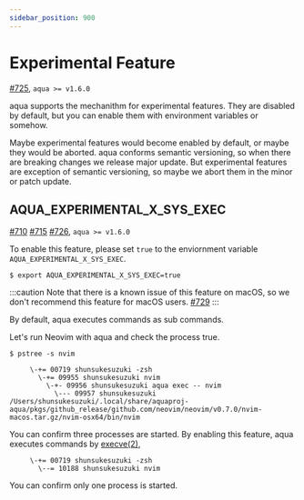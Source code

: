 ```yaml
---
sidebar_position: 900
---
```


# Experimental Feature

[#725](https://github.com/aquaproj/aqua/issues/725), `aqua >= v1.6.0`

aqua supports the mechanithm for experimental features.
They are disabled by default, but you can enable them with environment variables or somehow.

Maybe experimental features would become enabled by default, or maybe they would be aborted.
aqua conforms semantic versioning, so when there are breaking changes we release major update.
But experimental features are exception of semantic versioning, so maybe we abort them in the minor or patch update.

## AQUA_EXPERIMENTAL_X_SYS_EXEC

[#710](https://github.com/aquaproj/aqua/issues/710) [#715](https://github.com/aquaproj/aqua/pull/715) [#726](https://github.com/aquaproj/aqua/pull/726), `aqua >= v1.6.0`

To enable this feature, please set `true` to the enviornment variable `AQUA_EXPERIMENTAL_X_SYS_EXEC`.

```console
$ export AQUA_EXPERIMENTAL_X_SYS_EXEC=true
````

:::caution
Note that there is a known issue of this feature on macOS, so we don't recommend this feature for macOS users. [#729](https://github.com/aquaproj/aqua/issues/729)
:::

By default, aqua executes commands as sub commands.

Let's run Neovim with aqua and check the process true.

```console
$ pstree -s nvim
```

```
     \-+= 00719 shunsukesuzuki -zsh
       \-+= 09955 shunsukesuzuki nvim
         \-+- 09956 shunsukesuzuki aqua exec -- nvim
           \--- 09957 shunsukesuzuki /Users/shunsukesuzuki/.local/share/aquaproj-aqua/pkgs/github_release/github.com/neovim/neovim/v0.7.0/nvim-macos.tar.gz/nvim-osx64/bin/nvim
```

You can confirm three processes are started.
By enabling this feature, aqua executes commands by [execve(2)](https://pkg.go.dev/golang.org/x/sys@v0.0.0-20220503163025-988cb79eb6c6/unix#Exec),

```
     \-+= 00719 shunsukesuzuki -zsh
       \--= 10188 shunsukesuzuki nvim
```

You can confirm only one process is started.
